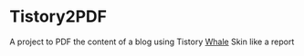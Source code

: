 # Tistory2PDF
A project to PDF the content of a blog using Tistory [Whale](https://privatenote.tistory.com/28) Skin like a report
